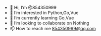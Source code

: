 - 👋 Hi, I’m @854350999
- 👀 I’m interested in Python,Go,Vue
- 🌱 I’m currently learning Go,Vue
- 💞️ I’m looking to collaborate on Nothing
- 📫 How to reach me 854350999@qq.com

<!---
854350999/854350999 is a ✨ special ✨ repository because its `README.md` (this file) appears on your GitHub profile.
You can click the Preview link to take a look at your changes.
--->

